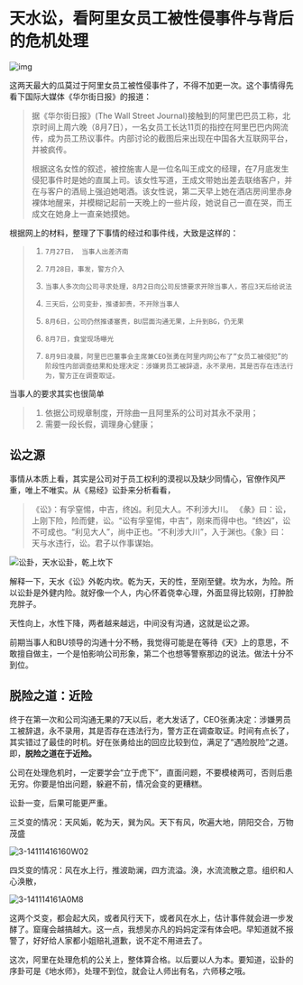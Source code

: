 # 天水讼，看阿里女员工被性侵事件与背后的危机处理

![img](https://s.wsj.net/public/resources/images/S1-LM010_ALIMET_OR_20210808090000.jpg)

这两天最大的瓜莫过于阿里女员工被性侵事件了，不得不加更一次。这个事情得先看下国际大媒体《华尔街日报》的报道：

> 据《华尔街日报》(The Wall Street Journal)接触到的阿里巴巴员工称，北京时间上周六晚（8月7日），一名女员工长达11页的指控在阿里巴巴内网流传，成为员工热议事件。内部讨论的截图后来出现在中国各大互联网平台，并被疯传。
>
> 根据这名女性的叙述，被控施害人是一位名叫王成文的经理，在7月底发生侵犯事件时是她的直属上司。该女性写道，王成文带她出差去联络客户，并在与客户的酒局上强迫她喝酒。该女性说，第二天早上她在酒店房间里赤身裸体地醒来，并模糊记起前一天晚上的一些片段，她说自己一直在哭，而王成文在她身上一直亲她摸她。

根据网上的材料，整理了下事情的经过和事件线，大致是这样的：

>1.		7月27日， 当事人出差济南
>2.		7月28日，事发，警方介入
>3.		当事人多次向公司寻求处理，8月2日向公司反馈要求开除当事人，答应3天后给说法
>4.		三天后，公司变卦，推诿卸责，不开除当事人
>5.		8月6日，公司仍然推诿塞责，BU层面沟通无果，上升到BG，仍无果
>6.		8月7日，食堂现场曝光
>7.		8月9日凌晨，阿里巴巴董事会主席兼CEO张勇在阿里内网公布了“女员工被侵犯”的阶段性内部调查结果和处理决定：涉嫌男员工被辞退，永不录用，其是否存在违法行为，警方正在调查取证。

当事人的要求其实也很简单

> 1. 依据公司规章制度，开除曲一且阿里系的公司对其永不录用；
> 2. 需要一段长假，调理身心健康；

## 讼之源

事情从本质上看，其实是公司对于员工权利的漠视以及缺少同情心，官僚作风严重，唯上不唯实。从《易经》讼卦来分析看看，

> 《讼》：有孚窒惕，中吉，终凶。利见大人。不利涉大川。
> 《彖》曰：讼，上刚下险，险而健，讼。“讼有孚窒惕，中吉”，刚来而得中也。“终凶”，讼不可成也。“利见大人”，尚中正也。“不利涉大川”，入于渊也。《象》曰：天与水违行，讼。君子以作事谋始。

![讼卦，天水讼卦，乾上坎下](https://www.guoyi360.com/images/zy/06.gif)

解释一下，天水《讼》外乾内坎。乾为天，天的性，至刚至健。坎为水，为险。所以讼卦是外健内险。就好像一个人，内心怀着侥幸心理，外面显得比较刚，打肿脸充胖子。

天性向上，水性下降，两者越来越远，中间没有沟通，这就是讼之源。

前期当事人和BU领导的沟通十分不畅，我觉得可能是在等待《天》上的意思，不敢擅自做主，一个是怕影响公司形象，第二个也想等警察那边的说法。做法十分不到位。

## 脱险之道：近险

终于在第一次和公司沟通无果的7天以后，老大发话了，CEO张勇决定：涉嫌男员工被辞退，永不录用，其是否存在违法行为，警方正在调查取证。时间有点长了，其实错过了最佳的时机。好在张勇给出的回应比较到位，满足了“遇险脱险”之道。即，**脱险之道在于近险。**

公司在处理危机时，一定要学会“立于虎下”，直面问题，不要模棱两可，否则后患无穷。你要是怕出问题，躲避不前，情况会变的更糟糕。

讼卦一变，后果可能更严重。

三爻变的情况：天风姤，乾为天，巽为风。天下有风，吹遍大地，阴阳交合，万物茂盛

![3-14111416160W02](images/3-14111416160W02.png)



四爻变的情况：风在水上行，推波助澜，四方流溢。涣，水流流散之意。组织和人心涣散，

![3-141114161A0M8](images/3-141114161A0M8.png)

这两个爻变，都会起大风，或者风行天下，或者风在水上，估计事件就会进一步发酵了。窟窿会越搞越大。这一点，我想吴亦凡的妈妈定深有体会吧。早知道就不报警了，好好给人家都小姐赔礼道歉，说不定不用进去了。

这次，阿里在处理危机的公关上，整体算合格。以后要以人为本。要知道，讼卦的序卦可是《地水师》，处理不到位，就会让人师出有名，六师移之哦。